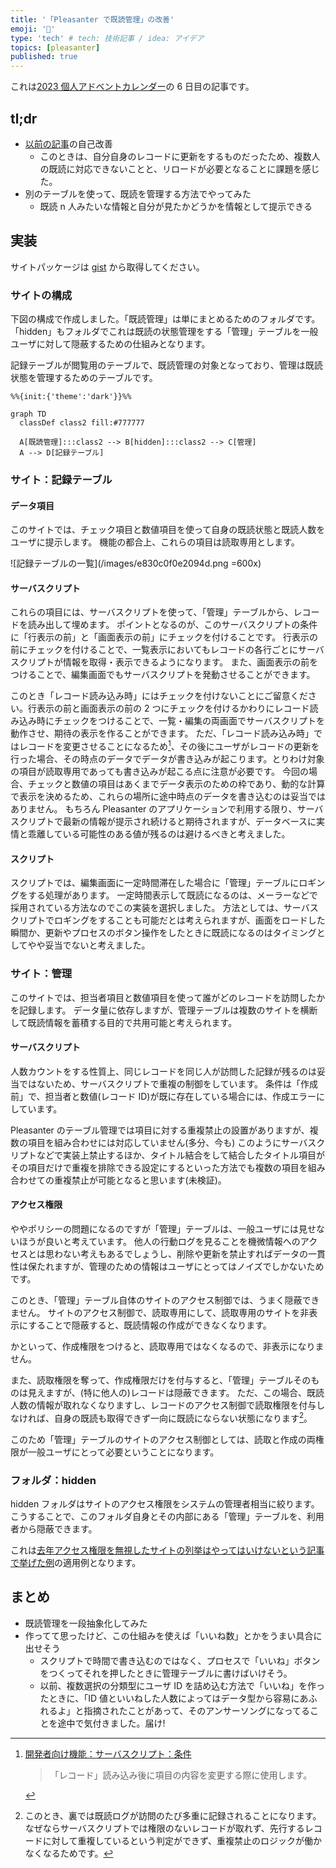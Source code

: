```yaml
---
title: '「Pleasanter で既読管理」の改善'
emoji: '🤖'
type: 'tech' # tech: 技術記事 / idea: アイデア
topics: [pleasanter]
published: true
---
```


これは[2023 個人アドベントカレンダー](https://qiita.com/advent-calendar/2023/doityourself)の 6 日目の記事です。

## tl;dr

- [以前の記事](https://zenn.dev/ulpianus/articles/8d0b4e35be12f6)の自己改善
  - このときは、自分自身のレコードに更新をするものだったため、複数人の既読に対応できないことと、リロードが必要となることに課題を感じた。
- 別のテーブルを使って、既読を管理する方法でやってみた
  - 既読 n 人みたいな情報と自分が見たかどうかを情報として提示できる

## 実装

サイトパッケージは [gist](https://gist.github.com/papinianus/892e0f5266c0b34190e59497300fd04a) から取得してください。

### サイトの構成

下図の構成で作成しました。「既読管理」は単にまとめるためのフォルダです。
「hidden」もフォルダでこれは既読の状態管理をする「管理」テーブルを一般ユーザに対して隠蔽するための仕組みとなります。

記録テーブルが閲覧用のテーブルで、既読管理の対象となっており、管理は既読状態を管理するためのテーブルです。

```mermaid
%%{init:{'theme':'dark'}}%%

graph TD
  classDef class2 fill:#777777

  A[既読管理]:::class2 --> B[hidden]:::class2 --> C[管理]
  A --> D[記録テーブル]
```

### サイト：記録テーブル

#### データ項目

このサイトでは、チェック項目と数値項目を使って自身の既読状態と既読人数をユーザに提示します。
機能の都合上、これらの項目は読取専用とします。

![記録テーブルの一覧](/images/e830c0f0e2094d.png =600x)

#### サーバスクリプト

これらの項目には、サーバスクリプトを使って、「管理」テーブルから、レコードを読み出して埋めます。
ポイントとなるのが、このサーバスクリプトの条件に「行表示の前」と「画面表示の前」にチェックを付けることです。
行表示の前にチェックを付けることで、一覧表示においてもレコードの各行ごとにサーバスクリプトが情報を取得・表示できるようになります。
また、画面表示の前をつけることで、編集画面でもサーバスクリプトを発動させることができます。

このとき「レコード読み込み時」にはチェックを付けないことにご留意ください。行表示の前と画面表示の前の 2 つにチェックを付けるかわりにレコード読み込み時にチェックをつけることで、一覧・編集の両画面でサーバスクリプトを動作させ、期待の表示を作ることができます。
ただ、「レコード読み込み時」ではレコードを変更させることになるため[^1]、その後にユーザがレコードの更新を行った場合、その時点のデータでデータが書き込みが起こります。とりわけ対象の項目が読取専用であっても書き込みが起こる点に注意が必要です。
今回の場合、チェックと数値の項目はあくまでデータ表示のための枠であり、動的な計算で表示を決めるため、これらの場所に途中時点のデータを書き込むのは妥当ではありません。
もちろん Pleasanter のアプリケーションで利用する限り、サーバスクリプトで最新の情報が提示され続けると期待されますが、データベースに実情と乖離している可能性のある値が残るのは避けるべきと考えました。

#### スクリプト

スクリプトでは、編集画面に一定時間滞在した場合に「管理」テーブルにロギングをする処理があります。
一定時間表示して既読になるのは、メーラーなどで採用されている方法なのでこの実装を選択しました。
方法としては、サーバスクリプトでロギングをすることも可能だとは考えられますが、画面をロードした瞬間か、更新やプロセスのボタン操作をしたときに既読になるのはタイミングとしてやや妥当でないと考えました。

### サイト：管理

このサイトでは、担当者項目と数値項目を使って誰がどのレコードを訪問したかを記録します。
データ量に依存しますが、管理テーブルは複数のサイトを横断して既読情報を蓄積する目的で共用可能と考えられます。

#### サーバスクリプト

人数カウントをする性質上、同じレコードを同じ人が訪問した記録が残るのは妥当ではないため、サーバスクリプトで重複の制御をしています。
条件は「作成前」で、担当者と数値(レコード ID)が既に存在している場合には、作成エラーにしています。

Pleasanter のテーブル管理では項目に対する重複禁止の設置がありますが、複数の項目を組み合わせには対応していません(多分、今も)
このようにサーバスクリプトなどで実装上禁止するほか、タイトル結合をして結合したタイトル項目がその項目だけで重複を排除できる設定にするといった方法でも複数の項目を組み合わせての重複禁止が可能となると思います(未検証)。

#### アクセス権限

ややポリシーの問題になるのですが「管理」テーブルは、一般ユーザには見せないほうが良いと考えています。
他人の行動ログを見ることを機微情報へのアクセスとは思わない考えもあるでしょうし、削除や更新を禁止すればデータの一貫性は保たれますが、管理のための情報はユーザにとってはノイズでしかないためです。

このとき、「管理」テーブル自体のサイトのアクセス制御では、うまく隠蔽できません。
サイトのアクセス制御で、読取専用にして、読取専用のサイトを非表示にすることで隠蔽すると、既読情報の作成ができなくなります。

かといって、作成権限をつけると、読取専用ではなくなるので、非表示になりません。

また、読取権限を奪って、作成権限だけを付与すると、「管理」テーブルそのものは見えますが、(特に他人の)レコードは隠蔽できます。
ただ、この場合、既読人数の情報が取れなくなりますし、レコードのアクセス制御で読取権限を付与しなければ、自身の既読も取得できず一向に既読にならない状態になります[^2]。

このため「管理」テーブルのサイトのアクセス制御としては、読取と作成の両権限が一般ユーザにとって必要ということになります。

### フォルダ：hidden

hidden フォルダはサイトのアクセス権限をシステムの管理者相当に絞ります。
こうすることで、このフォルダ自身とその内部にある「管理」テーブルを、利用者から隠蔽できます。

これは[去年アクセス権限を無視したサイトの列挙はやってはいけないという記事で挙げた例](http://localhost:8000/articles/a72093ee3852d3#%E5%95%8F%E9%A1%8C-3%3A%E3%82%A2%E3%82%AF%E3%82%BB%E3%82%B9%E6%A8%A9%E9%99%90%E3%81%AE%E3%81%AA%E3%81%84%E3%83%95%E3%82%A9%E3%83%AB%E3%83%80%E3%81%AE%E9%85%8D%E4%B8%8B%E3%81%AE%E3%82%A2%E3%82%AF%E3%82%BB%E3%82%B9%E6%A8%A9%E9%99%90%E3%81%8C%E3%81%82%E3%82%8B%E3%82%B5%E3%82%A4%E3%83%88%E3%81%8C%E8%A6%8B%E3%81%88%E3%82%8B)の適用例となります。

## まとめ

- 既読管理を一段抽象化してみた
- 作ってて思ったけど、この仕組みを使えば「いいね数」とかをうまい具合に出せそう
  - スクリプトで時間で書き込むのではなく、プロセスで「いいね」ボタンをつくってそれを押したときに管理テーブルに書けばいけそう。
  - 以前、複数選択の分類型にユーザ ID を詰め込む方法で「いいね」を作ったときに、「ID 値といいねした人数によってはデータ型から容易にあふれるよ」と指摘されたことがあって、そのアンサーソングになってることを途中で気付きました。届け!

[^1]:
    [開発者向け機能：サーバスクリプト：条件](https://pleasanter.org/manual/server-script-conditions)

    > 「レコード」読み込み後に項目の内容を変更する際に使用します。

[^2]: このとき、裏では既読ログが訪問のたび多重に記録されることになります。なぜならサーバスクリプトでは権限のないレコードが取れず、先行するレコードに対して重複しているという判定ができず、重複禁止のロジックが働かなくなるためです。
